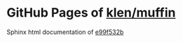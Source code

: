 GitHub Pages of [klen/muffin](https://github.com/klen/muffin.git)
===
Sphinx html documentation of [e99f532b](https://github.com/klen/muffin/tree/e99f532b0c7e52ae58461e8c5142f12dda32544d)
